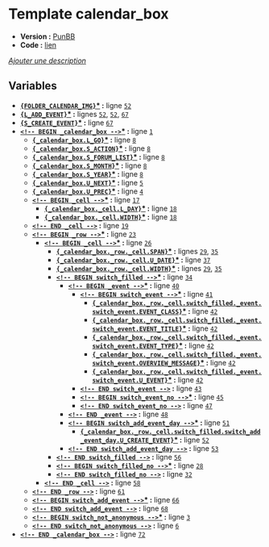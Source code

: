 # Template calendar_box

* __Version :__ [PunBB](.)
* __Code :__ [lien](../../src/punbb/calendar_box.tpl)

[*Ajouter une description*](https://fa-tvars.appspot.com/tpl/punbb/calendar_box)

## Variables

* __[`{FOLDER_CALENDAR_IMG}`](https://github.com/Etana/template.list/blob/master/var/FOLDER_CALENDAR_IMG.md#readme)<a href="https://fa-tvars.appspot.com/var/FOLDER_CALENDAR_IMG">*</a> :__ ligne [`52`](../../src/punbb/calendar_box.tpl#L52)
* __[`{L_ADD_EVENT}`](https://github.com/Etana/template.list/blob/master/var/L_ADD_EVENT.md#readme)<a href="https://fa-tvars.appspot.com/var/L_ADD_EVENT">*</a> :__ lignes [`52`](../../src/punbb/calendar_box.tpl#L52), [`52`](../../src/punbb/calendar_box.tpl#L52), [`67`](../../src/punbb/calendar_box.tpl#L67)
* __[`{S_CREATE_EVENT}`](https://github.com/Etana/template.list/blob/master/var/S_CREATE_EVENT.md#readme)<a href="https://fa-tvars.appspot.com/var/S_CREATE_EVENT">*</a> :__ ligne [`67`](../../src/punbb/calendar_box.tpl#L67)
* __[`<!-- BEGIN _calendar_box -->`](https://github.com/Etana/template.list/blob/master/var/_calendar_box.md#readme)<a href="https://fa-tvars.appspot.com/var/_calendar_box">*</a> :__ ligne [`1`](../../src/punbb/calendar_box.tpl#L1)
    * __[`{_calendar_box.L_GO}`](https://github.com/Etana/template.list/blob/master/var/_calendar_box.L_GO.md#readme)<a href="https://fa-tvars.appspot.com/var/_calendar_box.L_GO">*</a> :__ ligne [`8`](../../src/punbb/calendar_box.tpl#L8)
    * __[`{_calendar_box.S_ACTION}`](https://github.com/Etana/template.list/blob/master/var/_calendar_box.S_ACTION.md#readme)<a href="https://fa-tvars.appspot.com/var/_calendar_box.S_ACTION">*</a> :__ ligne [`8`](../../src/punbb/calendar_box.tpl#L8)
    * __[`{_calendar_box.S_FORUM_LIST}`](https://github.com/Etana/template.list/blob/master/var/_calendar_box.S_FORUM_LIST.md#readme)<a href="https://fa-tvars.appspot.com/var/_calendar_box.S_FORUM_LIST">*</a> :__ ligne [`8`](../../src/punbb/calendar_box.tpl#L8)
    * __[`{_calendar_box.S_MONTH}`](https://github.com/Etana/template.list/blob/master/var/_calendar_box.S_MONTH.md#readme)<a href="https://fa-tvars.appspot.com/var/_calendar_box.S_MONTH">*</a> :__ ligne [`8`](../../src/punbb/calendar_box.tpl#L8)
    * __[`{_calendar_box.S_YEAR}`](https://github.com/Etana/template.list/blob/master/var/_calendar_box.S_YEAR.md#readme)<a href="https://fa-tvars.appspot.com/var/_calendar_box.S_YEAR">*</a> :__ ligne [`8`](../../src/punbb/calendar_box.tpl#L8)
    * __[`{_calendar_box.U_NEXT}`](https://github.com/Etana/template.list/blob/master/var/_calendar_box.U_NEXT.md#readme)<a href="https://fa-tvars.appspot.com/var/_calendar_box.U_NEXT">*</a> :__ ligne [`5`](../../src/punbb/calendar_box.tpl#L5)
    * __[`{_calendar_box.U_PREC}`](https://github.com/Etana/template.list/blob/master/var/_calendar_box.U_PREC.md#readme)<a href="https://fa-tvars.appspot.com/var/_calendar_box.U_PREC">*</a> :__ ligne [`4`](../../src/punbb/calendar_box.tpl#L4)
    * __[`<!-- BEGIN _cell -->`](https://github.com/Etana/template.list/blob/master/var/_calendar_box._cell.md#readme)<a href="https://fa-tvars.appspot.com/var/_calendar_box._cell">*</a> :__ ligne [`17`](../../src/punbb/calendar_box.tpl#L17)
        * __[`{_calendar_box._cell.L_DAY}`](https://github.com/Etana/template.list/blob/master/var/_calendar_box._cell.L_DAY.md#readme)<a href="https://fa-tvars.appspot.com/var/_calendar_box._cell.L_DAY">*</a> :__ ligne [`18`](../../src/punbb/calendar_box.tpl#L18)
        * __[`{_calendar_box._cell.WIDTH}`](https://github.com/Etana/template.list/blob/master/var/_calendar_box._cell.WIDTH.md#readme)<a href="https://fa-tvars.appspot.com/var/_calendar_box._cell.WIDTH">*</a> :__ ligne [`18`](../../src/punbb/calendar_box.tpl#L18)
    * __[`<!-- END _cell -->`](https://github.com/Etana/template.list/blob/master/var/_calendar_box._cell.md#readme) :__ ligne [`19`](../../src/punbb/calendar_box.tpl#L19)
    * __[`<!-- BEGIN _row -->`](https://github.com/Etana/template.list/blob/master/var/_calendar_box._row.md#readme)<a href="https://fa-tvars.appspot.com/var/_calendar_box._row">*</a> :__ ligne [`23`](../../src/punbb/calendar_box.tpl#L23)
        * __[`<!-- BEGIN _cell -->`](https://github.com/Etana/template.list/blob/master/var/_calendar_box._row._cell.md#readme)<a href="https://fa-tvars.appspot.com/var/_calendar_box._row._cell">*</a> :__ ligne [`26`](../../src/punbb/calendar_box.tpl#L26)
            * __[`{_calendar_box._row._cell.SPAN}`](https://github.com/Etana/template.list/blob/master/var/_calendar_box._row._cell.SPAN.md#readme)<a href="https://fa-tvars.appspot.com/var/_calendar_box._row._cell.SPAN">*</a> :__ lignes [`29`](../../src/punbb/calendar_box.tpl#L29), [`35`](../../src/punbb/calendar_box.tpl#L35)
            * __[`{_calendar_box._row._cell.U_DATE}`](https://github.com/Etana/template.list/blob/master/var/_calendar_box._row._cell.U_DATE.md#readme)<a href="https://fa-tvars.appspot.com/var/_calendar_box._row._cell.U_DATE">*</a> :__ ligne [`37`](../../src/punbb/calendar_box.tpl#L37)
            * __[`{_calendar_box._row._cell.WIDTH}`](https://github.com/Etana/template.list/blob/master/var/_calendar_box._row._cell.WIDTH.md#readme)<a href="https://fa-tvars.appspot.com/var/_calendar_box._row._cell.WIDTH">*</a> :__ lignes [`29`](../../src/punbb/calendar_box.tpl#L29), [`35`](../../src/punbb/calendar_box.tpl#L35)
            * __[`<!-- BEGIN switch_filled -->`](https://github.com/Etana/template.list/blob/master/var/_calendar_box._row._cell.switch_filled.md#readme)<a href="https://fa-tvars.appspot.com/var/_calendar_box._row._cell.switch_filled">*</a> :__ ligne [`34`](../../src/punbb/calendar_box.tpl#L34)
                * __[`<!-- BEGIN _event -->`](https://github.com/Etana/template.list/blob/master/var/_calendar_box._row._cell.switch_filled._event.md#readme)<a href="https://fa-tvars.appspot.com/var/_calendar_box._row._cell.switch_filled._event">*</a> :__ ligne [`40`](../../src/punbb/calendar_box.tpl#L40)
                    * __[`<!-- BEGIN switch_event -->`](https://github.com/Etana/template.list/blob/master/var/_calendar_box._row._cell.switch_filled._event.switch_event.md#readme)<a href="https://fa-tvars.appspot.com/var/_calendar_box._row._cell.switch_filled._event.switch_event">*</a> :__ ligne [`41`](../../src/punbb/calendar_box.tpl#L41)
                        * __[`{_calendar_box._row._cell.switch_filled._event.switch_event.EVENT_CLASS}`](https://github.com/Etana/template.list/blob/master/var/_calendar_box._row._cell.switch_filled._event.switch_event.EVENT_CLASS.md#readme)<a href="https://fa-tvars.appspot.com/var/_calendar_box._row._cell.switch_filled._event.switch_event.EVENT_CLASS">*</a> :__ ligne [`42`](../../src/punbb/calendar_box.tpl#L42)
                        * __[`{_calendar_box._row._cell.switch_filled._event.switch_event.EVENT_TITLE}`](https://github.com/Etana/template.list/blob/master/var/_calendar_box._row._cell.switch_filled._event.switch_event.EVENT_TITLE.md#readme)<a href="https://fa-tvars.appspot.com/var/_calendar_box._row._cell.switch_filled._event.switch_event.EVENT_TITLE">*</a> :__ ligne [`42`](../../src/punbb/calendar_box.tpl#L42)
                        * __[`{_calendar_box._row._cell.switch_filled._event.switch_event.EVENT_TYPE}`](https://github.com/Etana/template.list/blob/master/var/_calendar_box._row._cell.switch_filled._event.switch_event.EVENT_TYPE.md#readme)<a href="https://fa-tvars.appspot.com/var/_calendar_box._row._cell.switch_filled._event.switch_event.EVENT_TYPE">*</a> :__ ligne [`42`](../../src/punbb/calendar_box.tpl#L42)
                        * __[`{_calendar_box._row._cell.switch_filled._event.switch_event.OVERVIEW_MESSAGE}`](https://github.com/Etana/template.list/blob/master/var/_calendar_box._row._cell.switch_filled._event.switch_event.OVERVIEW_MESSAGE.md#readme)<a href="https://fa-tvars.appspot.com/var/_calendar_box._row._cell.switch_filled._event.switch_event.OVERVIEW_MESSAGE">*</a> :__ ligne [`42`](../../src/punbb/calendar_box.tpl#L42)
                        * __[`{_calendar_box._row._cell.switch_filled._event.switch_event.U_EVENT}`](https://github.com/Etana/template.list/blob/master/var/_calendar_box._row._cell.switch_filled._event.switch_event.U_EVENT.md#readme)<a href="https://fa-tvars.appspot.com/var/_calendar_box._row._cell.switch_filled._event.switch_event.U_EVENT">*</a> :__ ligne [`42`](../../src/punbb/calendar_box.tpl#L42)
                    * __[`<!-- END switch_event -->`](https://github.com/Etana/template.list/blob/master/var/_calendar_box._row._cell.switch_filled._event.switch_event.md#readme) :__ ligne [`43`](../../src/punbb/calendar_box.tpl#L43)
                    * __[`<!-- BEGIN switch_event_no -->`](https://github.com/Etana/template.list/blob/master/var/_calendar_box._row._cell.switch_filled._event.switch_event_no.md#readme)<a href="https://fa-tvars.appspot.com/var/_calendar_box._row._cell.switch_filled._event.switch_event_no">*</a> :__ ligne [`45`](../../src/punbb/calendar_box.tpl#L45)
                    * __[`<!-- END switch_event_no -->`](https://github.com/Etana/template.list/blob/master/var/_calendar_box._row._cell.switch_filled._event.switch_event_no.md#readme) :__ ligne [`47`](../../src/punbb/calendar_box.tpl#L47)
                * __[`<!-- END _event -->`](https://github.com/Etana/template.list/blob/master/var/_calendar_box._row._cell.switch_filled._event.md#readme) :__ ligne [`48`](../../src/punbb/calendar_box.tpl#L48)
                * __[`<!-- BEGIN switch_add_event_day -->`](https://github.com/Etana/template.list/blob/master/var/_calendar_box._row._cell.switch_filled.switch_add_event_day.md#readme)<a href="https://fa-tvars.appspot.com/var/_calendar_box._row._cell.switch_filled.switch_add_event_day">*</a> :__ ligne [`51`](../../src/punbb/calendar_box.tpl#L51)
                    * __[`{_calendar_box._row._cell.switch_filled.switch_add_event_day.U_CREATE_EVENT}`](https://github.com/Etana/template.list/blob/master/var/_calendar_box._row._cell.switch_filled.switch_add_event_day.U_CREATE_EVENT.md#readme)<a href="https://fa-tvars.appspot.com/var/_calendar_box._row._cell.switch_filled.switch_add_event_day.U_CREATE_EVENT">*</a> :__ ligne [`52`](../../src/punbb/calendar_box.tpl#L52)
                * __[`<!-- END switch_add_event_day -->`](https://github.com/Etana/template.list/blob/master/var/_calendar_box._row._cell.switch_filled.switch_add_event_day.md#readme) :__ ligne [`53`](../../src/punbb/calendar_box.tpl#L53)
            * __[`<!-- END switch_filled -->`](https://github.com/Etana/template.list/blob/master/var/_calendar_box._row._cell.switch_filled.md#readme) :__ ligne [`56`](../../src/punbb/calendar_box.tpl#L56)
            * __[`<!-- BEGIN switch_filled_no -->`](https://github.com/Etana/template.list/blob/master/var/_calendar_box._row._cell.switch_filled_no.md#readme)<a href="https://fa-tvars.appspot.com/var/_calendar_box._row._cell.switch_filled_no">*</a> :__ ligne [`28`](../../src/punbb/calendar_box.tpl#L28)
            * __[`<!-- END switch_filled_no -->`](https://github.com/Etana/template.list/blob/master/var/_calendar_box._row._cell.switch_filled_no.md#readme) :__ ligne [`32`](../../src/punbb/calendar_box.tpl#L32)
        * __[`<!-- END _cell -->`](https://github.com/Etana/template.list/blob/master/var/_calendar_box._row._cell.md#readme) :__ ligne [`58`](../../src/punbb/calendar_box.tpl#L58)
    * __[`<!-- END _row -->`](https://github.com/Etana/template.list/blob/master/var/_calendar_box._row.md#readme) :__ ligne [`61`](../../src/punbb/calendar_box.tpl#L61)
    * __[`<!-- BEGIN switch_add_event -->`](https://github.com/Etana/template.list/blob/master/var/_calendar_box.switch_add_event.md#readme)<a href="https://fa-tvars.appspot.com/var/_calendar_box.switch_add_event">*</a> :__ ligne [`66`](../../src/punbb/calendar_box.tpl#L66)
    * __[`<!-- END switch_add_event -->`](https://github.com/Etana/template.list/blob/master/var/_calendar_box.switch_add_event.md#readme) :__ ligne [`68`](../../src/punbb/calendar_box.tpl#L68)
    * __[`<!-- BEGIN switch_not_anonymous -->`](https://github.com/Etana/template.list/blob/master/var/_calendar_box.switch_not_anonymous.md#readme)<a href="https://fa-tvars.appspot.com/var/_calendar_box.switch_not_anonymous">*</a> :__ ligne [`3`](../../src/punbb/calendar_box.tpl#L3)
    * __[`<!-- END switch_not_anonymous -->`](https://github.com/Etana/template.list/blob/master/var/_calendar_box.switch_not_anonymous.md#readme) :__ ligne [`6`](../../src/punbb/calendar_box.tpl#L6)
* __[`<!-- END _calendar_box -->`](https://github.com/Etana/template.list/blob/master/var/_calendar_box.md#readme) :__ ligne [`72`](../../src/punbb/calendar_box.tpl#L72)
